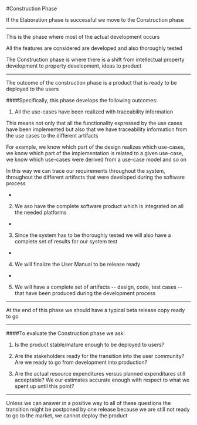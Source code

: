 #Construction Phase

If the Elaboration phase is successful we move to the Construction phase

***

This is the phase where most of the actual development occurs

All the features are considered are developed and also thoroughly tested

The Construction phase is where there is a shift from intellectual property development to property development, ideas to product

***

The outcome of the construction phase is a product that is ready to be deployed to the users

####Specifically, this phase develops the following outcomes:

1. All the use-cases have been realized with traceability information

  This means not only that all the functionality expressed by the use cases have been implemented but also that we have traceability information from the use cases to the different artifacts

  For example, we know which part of the design realizes which use-cases, we know which part of the implementation is related to a given use-case, we know which use-cases were derived from a use-case model and so on

  In this way we can trace our requirements throughout the system, throughout the different artifacts that were developed during the software process

-

2. We aso have the complete software product which is integrated on all the needed platforms

-

3. Since the system has to be thoroughly tested we will also have a complete set of results for our system test

-

4. We will finalize the User Manual to be release ready

-

5. We will have a complete set of artifacts -- design, code, test cases -- that have been produced during the development process

***

At the end of this phase we should have a typical beta release copy ready to go

***

####To evaluate the Construction phase we ask:

1. Is the product stable/mature enough to be deployed to users?

2. Are the stakeholders ready for the transition into the user community? Are we ready to go from development into production?

3. Are the actual resource expenditures versus planned expenditures still acceptable? We our estimates accurate enough with respect to what we spent up until this point?

***

Unless we can answer in a positive way to all of these questions the transition might be postponed by one release because we are still not ready to go to the market, we cannot deploy the product
